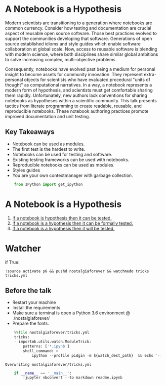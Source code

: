 
# A Notebook is a Hypothesis

Modern scientists are transitioning to a generation where notebooks are common currency. Consider how testing and documentation are crucial aspect of reusable open source software. Those best practices evolved to support the communities developing that software. Generations of open source established idioms and style guides which enable software collaboration at global scale. Now, access to reusable software is blending with modern science, where both disciplines share similar global ambitions to solve increasing complex, multi-objective problems.

Consequently, notebooks have evolved past being a medium for personal insight to become assets for community innovation. They represent extra-personal objects for scientists who have evaluated procedural "units of thought" as computational narratives. In a way, a notebook represents a modern form of hypothesis, and scientists must get comfortable sharing them rapidly. Unfortunately, new authors lack conventions for sharing notebooks as hypotheses within a scientific community. This talk presents tactics from literate programming to create readable, reusable, and reproducible notebooks. These notebook authoring practices promote improved documentation and unit testing.

## Key Takeaways

* Notebook can be used as modules.
* The first test is the hardest to write.
* Notebooks can be used for testing and software.
* Existing testing frameworks can be used with notebooks.
* Reproducible notebooks can be used as modules.
* Styles guides
* You are your own contextmanager with garbage collection.


```python
    from IPython import get_ipython
```

# A Notebook is a Hypothesis

1. [If a notebook is hypothesis then it can be tested.](nostalgiaforever/informal.ipynb)
2. [If a notebook is a hypothesis then it can be formally tested.](nostalgiaforever/formal.ipynb)
3. [If a notebook is a hypothesis then it will be tested.](nostalgiaforever/automation.ipynb)

# Watcher

if True:

    !source activate p6 && pushd nostalgiaforever && watchmedo tricks tricks.yml

## Before the talk

* Restart your machine
* Install the requirements
* Make sure a terminal is open a Python 3.6 environment @ ./nostalgiaforever/
* Prepare the fonts.


```python
    %%file nostalgiaforever/tricks.yml
    tricks:
    - importnb.utils.watch.ModuleTrick:
        patterns: ['*.ipynb']
        shell_command: >
            ipython --profile pidgin -m ${watch_dest_path}  && echo '---'
```

    Overwriting nostalgiaforever/tricks.yml



```python
    if __name__ == '__main__':
        !jupyter nbconvert --to markdown readme.ipynb
```
